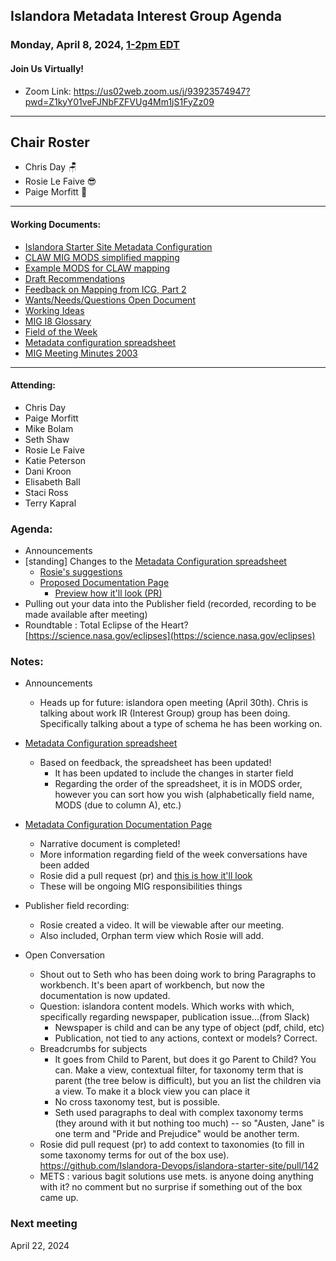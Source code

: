 ## Islandora Metadata Interest Group Agenda
### Monday, April 8, 2024, [1-2pm EDT](http://www.thetimezoneconverter.com/?t=1%20pm&tz=Toronto&) 
#### Join Us Virtually!
* Zoom Link: https://us02web.zoom.us/j/93923574947?pwd=Z1kyY01veFJNbFZFVUg4Mm1jS1FyZz09

---
## Chair Roster
* Chris Day 🪑
* Rosie Le Faive 😎
* Paige Morfitt 📝
---

#### Working Documents:
* [Islandora Starter Site Metadata Configuration](https://docs.google.com/spreadsheets/d/1N37GSwiDl_DSH9-n3BhWLUtjZohOg2udGJJlnZ8BmWQ/edit#gid=0)
* [CLAW MIG MODS simplified mapping](https://docs.google.com/spreadsheets/d/18u2qFJ014IIxlVpM3JXfDEFccwBZcoFsjbBGpvL0jJI/edit#gid=0)
* [Example MODS for CLAW mapping](https://docs.google.com/spreadsheets/d/1C2Xie7HUDSgRT5v4ldoJvlNdoXz2GHAPvL3PE3TOKW8/edit#gid=1829081124)
* [Draft Recommendations](https://docs.google.com/document/d/15qSO9YcALtYSqd6CUuGx0t8FwUJ5pPwVPz0PA5rU898/edit#heading=h.f9r6knw0rjvu)
* [Feedback on Mapping from ICG, Part 2](https://docs.google.com/document/d/11OpqMMCXM1TFXgsr4yyTQ_cH9DabnD31p7JnuTRQl28/edit?invite=CMWvruEI&ts=5e66437f)
* [Wants/Needs/Questions Open Document](https://docs.google.com/document/d/12Kpb6826TNPzzMuyPS0sESa9TLnmljQmeioWbaPeEdA/edit)
* [Working Ideas](https://github.com/islandora-interest-groups/Islandora-Metadata-Interest-Group/blob/main/working_docs/ideas_and_topics.md)
* [MIG I8 Glossary](https://docs.google.com/document/d/1cfPYFVV9qvvz2VjBRdYUN0CB7AyVDuG-GYavQ27DuBk/edit#heading=h.9fr9xw70meix)
* [Field of the Week](https://docs.google.com/document/d/1rk0o_0byzeHrSKst0Feval_QeVZmo2DeIP0Mk3jaaFc/edit)
* [Metadata configuration spreadsheet](https://docs.google.com/spreadsheets/d/1N37GSwiDl_DSH9-n3BhWLUtjZohOg2udGJJlnZ8BmWQ/edit?usp=sharing) 
* [MIG Meeting Minutes 2003](https://github.com/islandora-interest-groups/Islandora-Metadata-Interest-Group/tree/main/Meetings/2023)

---

#### Attending:
* Chris Day
* Paige Morfitt
* Mike Bolam
* Seth Shaw
* Rosie Le Faive
* Katie Peterson
* Dani Kroon
* Elisabeth Ball
* Staci Ross
* Terry Kapral



### Agenda: 
* Announcements
* [standing] Changes to the [Metadata Configuration spreadsheet](https://docs.google.com/spreadsheets/d/1N37GSwiDl_DSH9-n3BhWLUtjZohOg2udGJJlnZ8BmWQ/edit#gid=0)
  * [Rosie's suggestions](https://docs.google.com/spreadsheets/d/1-LOZcmWuAVXrfaBM5K1K4NrBv7g1wJAjMppWryVDCj8/edit#gid=0)
  * [Proposed Documentation Page](https://docs.google.com/document/d/1azpfBDvvsr-NsGhGqSrYg-79bDzMB0N3RCEuRJKcpHM/edit#heading=h.7j9q7cq419g1)
    * [Preview how it'll look (PR)](https://islandora.github.io/documentation/pr-preview/pr-2295/user-documentation/starter-site-metadata-configuration/)
* Pulling out your data into the Publisher field (recorded, recording to be made available after meeting)
* Roundtable : Total Eclipse of the Heart? [https://science.nasa.gov/eclipses](https://science.nasa.gov/eclipses)

### Notes:
* Announcements
  * Heads up for future: islandora open meeting (April 30th). Chris is talking about work IR (Interest Group) group has been doing. Specifically talking about a type of schema he has been working on.
* [Metadata Configuration spreadsheet](https://docs.google.com/spreadsheets/d/1N37GSwiDl_DSH9-n3BhWLUtjZohOg2udGJJlnZ8BmWQ/edit#gid=0)
  * Based on feedback, the spreadsheet has been updated! 
 	* It has been updated to include the changes in starter field
 	* Regarding the order of the spreadsheet, it is in MODS order, however you can sort how you wish (alphabetically field name, MODS (due to column A), etc.)
* [Metadata Configuration Documentation Page](https://docs.google.com/document/d/1azpfBDvvsr-NsGhGqSrYg-79bDzMB0N3RCEuRJKcpHM/edit#heading=h.7j9q7cq419g1)
  * Narrative document is completed!
  * More information regarding field of the week conversations have been added
  * Rosie did a pull request (pr) and  [this is how it'll look](https://islandora.github.io/documentation/pr-preview/pr-2295/user-documentation/starter-site-metadata-configuration/)
  * These will be ongoing MIG responsibilities things 

* Publisher field recording:
  * Rosie created a video. It will be viewable after our meeting. 
  * Also included, Orphan term view which Rosie will add. 

* Open Conversation
     * Shout out to Seth who has been doing work to bring Paragraphs to workbench. It's been apart of workbench, but now the documentation is now updated. 
   * Question: islandora content models. Which works with which, specifically regarding newspaper, publication issue...(from Slack)
     	* Newspaper is child and can be any type of object (pdf, child, etc)
     	* Publication, not tied to any actions, context or models? Correct. 
   * Breadcrumbs for subjects
     	* It goes from Child to Parent, but does it go Parent to Child? You can. Make a view, contextual filter, for taxonomy term that is parent (the tree below is difficult), but you an list the children via a view. To make it a block view you can place it 
     	* No cross taxonomy test, but is possible.
     	* Seth used paragraphs to deal with complex taxonomy terms (they around with it but nothing too much) -- so "Austen, Jane" is one term and "Pride and Prejudice" would be another term. 
   * Rosie did pull request (pr) to add context to taxonomies (to fill in some taxonomy terms for out of the box use). https://github.com/Islandora-Devops/islandora-starter-site/pull/142
   * METS : various bagit solutions use mets. is anyone doing anything with it? no comment but no surprise if something out of the box came up.


  
### Next meeting
April  22, 2024
